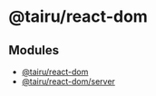 # @tairu/react-dom

## Modules

- [@tairu/react-dom](react-dom/index.md)
- [@tairu/react-dom/server](react-dom/server/index.md)
